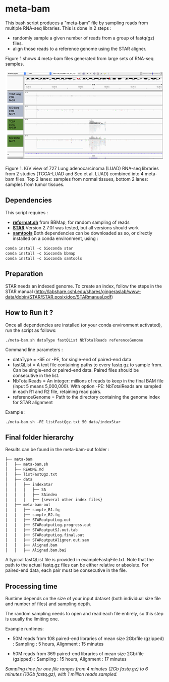 # meta-bam

This bash script produces a "meta-bam" file by sampling reads from multiple RNA-seq libraries. This is done in 2 steps :
- randomly sample a given number of reads from a group of fastq(gz) files.
- align those reads to a reference genome using the STAR aligner.

Figure 1 shows 4 meta-bam files generated from large sets of RNA-seq samples. 

![igv-metabam](igv-metabam.png)

Figure 1. IGV view of 727 Lung adenocarcinoma (LUAD) RNA-seq libraries from 2 studies (TCGA-LUAD and Seo et al. LUAD) combined into 4 meta-bam files. Top 2 lanes: samples from normal tissues, bottom 2 lanes: samples from tumor tissues. 

## Dependencies

This script requires :
- **[reformat.sh](https://github.com/BioInfoTools/BBMap)** from BBMap, for random sampling of reads
- **[STAR](https://github.com/alexdobin/STAR)** Version 2.7.0f was tested, but all versions should work
- **[samtools](https://github.com/samtools/samtools)** 
Both dependencies can be downloaded as so, or directly installed on a conda environment, using :
```
conda install -c bioconda star
conda install -c bioconda bbmap
conda install -c bioconda samtools
```

## Preparation

STAR needs an indexed genome. To create an index, follow the steps in the STAR manual (http://labshare.cshl.edu/shares/gingeraslab/www-data/dobin/STAR/STAR.posix/doc/STARmanual.pdf)

## How to Run it ?

Once all dependencies are installed (or your conda environment activated), run the script as follows:
```
./meta-bam.sh dataType fastQList NbTotalReads referenceGenome
```

Command line parameters :
- dataType = -SE or -PE, for single-end of paired-end data 
- fastQList = A text file containing paths to every fastq.gz to sample from. Can be single-end or paired-end data. Paired files should be consecutive in the list.
- NbTotalReads = An integer: millions of reads to keep in the final BAM file (input 5 means 5,000,000). With option -PE: NbTotalReads are sampled in each R1 and R2 file, retaining read pairs.
- referenceGenome = Path to the directory containing the genome index for STAR alignment

Example :
```
./meta-bam.sh -PE listFastQgz.txt 50 data/indexStar
```

## Final folder hierarchy

Results can be found in the meta-bam-out folder :
```
├── meta-bam
│   ├── meta-bam.sh
│   ├── README.md
│   ├── listFastQgz.txt
│   ├── data
│   │   ├── indexStar
│   │   │   ├── SA
│   │   │   ├── SAindex
│   │   │   ├── {several other index files}
│   ├── meta-bam-out
│   │   ├── sample_R1.fq
│   │   ├── sample_R2.fq
│   │   ├── STARoutputLog.out
│   │   ├── STARoutputLog.progress.out
│   │   ├── STARoutputSJ.out.tab
│   │   ├── STARoutputLog.final.out
│   │   ├── STARoutputAligner.out.sam
│   │   ├── Aligned.bam
│   │   ├── Aligned.bam.bai
```

A typical fastQList file is provided in exampleFastqFile.txt.
Note that the path to the actual fastq.gz files can be either relative or absolute.
For paired-end data, each pair must be consecutive in the file.

## Processing time

Runtime depends on the size of your input dataset (both individual size file and number of files) and sampling depth.

The random sampling needs to open and read each file entirely, so this step is usually the limiting one.

Example runtimes:
- 50M reads from 108 paired-end libraries of mean size 2Gb/file (gzipped) :
Sampling : 5 hours, Alignment : 15 minutes

- 50M reads from 369 paired-end libraries of mean size 2Gb/file (gzipped) :
Sampling : 15 hours, Alignment : 17 minutes

*Sampling time for one file ranges from 4 minutes (2Gb fastq.gz) to 6 minutes (10Gb fastq.gz), with 1 million reads sampled.*
